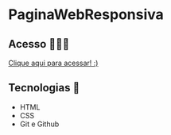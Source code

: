 # PaginaWebResponsiva

## Acesso 👨🏻‍💻
 [Clique aqui para acessar! :)](https://iza2belly.github.io/PaginaWebResponsiva/)

## Tecnologias 👾
- HTML
- CSS
- Git e Github
